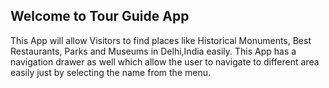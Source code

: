 ## Welcome to Tour Guide App

This App will allow Visitors to find places like Historical Monuments, Best Restaurants, Parks and Museums in Delhi,India easily. This App has a navigation drawer as well which allow the user to navigate to different area easily just by selecting the name from the menu. 

